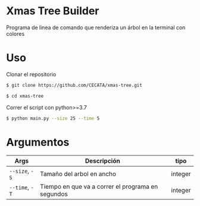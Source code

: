 # Xmas Tree Builder

Programa de linea de comando que renderiza un árbol en la terminal con colores

# Uso

Clonar el repositorio

```bash
$ git clone https://github.com/CECATA/xmas-tree.git

$ cd xmas-tree
```

Correr el script con python>=3.7

```bash
$ python main.py --size 25 --time 5
```

# Argumentos

| Args | Descripción | tipo |
|------|-------------|------|
| `--size`, `-S` | Tamaño del arbol en ancho | integer |
| `--time`, `-T` | Tiempo en que va a correr el programa en segundos | integer |

